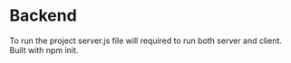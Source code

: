 # Backend

To run the project server.js file will required to run both server and client. Built with npm init.
